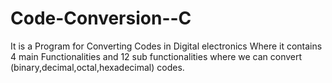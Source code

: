 # Code-Conversion--C

It is a Program for Converting Codes in Digital electronics Where it contains 4 main Functionalities and 12 sub functionalities where we can convert (binary,decimal,octal,hexadecimal) codes.
